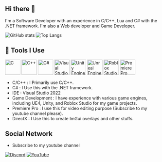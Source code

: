 ## Hi there 👋
I'm a Software Developer with an experience in C/C++, Lua and C# with the .NET framework. I'm also a Web developer and Game Developer.

![GitHub stats](https://github-readme-stats.vercel.app/api?username=NeoXa7&show_icons=true)
![Top Langs](https://github-readme-stats.vercel.app/api/top-langs/?username=NeoXa7&layout=compact)


## 🤖 Tools I Use
<!-- Language and Tool Badges -->
<p align="left">
<img src="https://cdn-icons-png.flaticon.com/512/3665/3665923.png" alt="C" width="50" height="50"/>
<img src="https://cdn-icons-png.flaticon.com/512/6132/6132222.png" alt="C++" width="50" height="50"/>
<img src="https://cdn-icons-png.flaticon.com/512/6132/6132221.png" alt="C#" width="50" height="50"/>
<img src="https://cdn-icons-png.flaticon.com/512/906/906324.png" alt="Visual Studio" width="50" height="50"/>
<img src="https://cdn.jsdelivr.net/gh/devicons/devicon/icons/unity/unity-original.svg" alt="Unity Engine" width="50" height="50"/>
<img src="https://cdn.jsdelivr.net/gh/devicons/devicon/icons/unrealengine/unrealengine-original.svg" alt="Unreal Engine" width="50" height="50"/>
<img src="https://img.icons8.com/?size=256&id=aoRFS7u2O2dm&format=png" alt="Roblox Studio" width="50" height="50"/>
<img src="https://cdn-icons-png.flaticon.com/512/5968/5968525.png" alt="Premiere Pro" width="50" height="50"/>
</p>

- C/C++ : I Primarily use C/C++.
- C# : I Use this with the .NET framework.
- IDE : Visual Studio 2022
- Game Development : I have experience with various game engines, including UE4, Unity, and Roblox Studio for my game projects.
- Premiere Pro : I use this for video editing purpose (Subscribe to my youtube channel please).
- DirectX : I Use this to create ImGui overlays and other stuffs.

## Social Network
- Subscribe to my youtube channel

[![Discord](https://img.shields.io/badge/Discord-7289DA?style=for-the-badge&logo=discord&logoColor=white)](https://discord.com/users/babablacksheep#4201)  [![YouTube](https://img.shields.io/badge/YouTube-FF0000?style=for-the-badge&logo=youtube&logoColor=white)](https://www.youtube.com/@Neoxa7)




<!--
**NeoXa7/NeoXa7** is a ✨ _special_ ✨ repository because its `README.md` (this file) appears on your GitHub profile.

Here are some ideas to get you started:

- 🔭 I’m currently working on ...
- 🌱 I’m currently learning ...
- 👯 I’m looking to collaborate on ...
- 🤔 I’m looking for help with ...
- 💬 Ask me about ...
- 📫 How to reach me: ...
- 😄 Pronouns: ...
- ⚡ Fun fact: ...
-->
